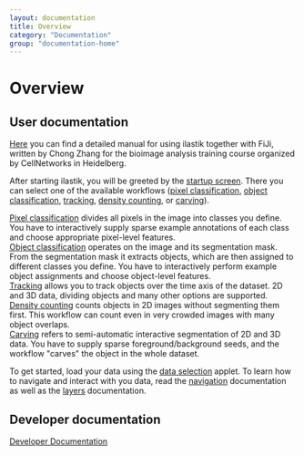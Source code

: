```yaml
---
layout: documentation
title: Overview
category: "Documentation"
group: "documentation-home"
---
```


# Overview

## User documentation
[Here]({{site.baseurl}}/documentation/ilastik_manual.pdf) you can find a detailed manual 
for using ilastik together with FiJi, written by Chong Zhang for the bioimage analysis
training course organized by CellNetworks in Heidelberg. 


After starting ilastik, you will be greeted by the
[startup screen]({{site.baseurl}}/documentation/basics/startup.html).
There you can select one of the available workflows
([pixel classification]({{site.baseurl}}/documentation/pixelclassification/pixelclassification.html),
[object classification]({{site.baseurl}}/documentation/objects/objects.html),
[tracking]({{site.baseurl}}/documentation/tracking/tracking.html),
[density counting]({{site.baseurl}}/documentation/counting/counting.html),
or [carving]({{site.baseurl}}/documentation/carving/carving.html)).

[Pixel classification]({{site.baseurl}}/documentation/pixelclassification/pixelclassification.html) divides all pixels in the image into classes you define. You have to interactively supply sparse example annotations of each class and choose appropriate pixel-level features.  
[Object classification]({{site.baseurl}}/documentation/objects/objects.html) operates on the image and its segmentation mask. From the segmentation mask it extracts objects, which are then assigned to different classes you define. You have to interactively perform example object assignments and choose object-level features.  
[Tracking]({{site.baseurl}}/documentation/tracking/tracking.html) allows you to track objects over the time axis of the dataset. 2D and 3D data, dividing objects and many other options are supported.  
[Density counting]({{site.baseurl}}/documentation/counting/counting.html) counts objects in 2D images without segmenting them first. This workflow can count even in very crowded images with many object overlaps.  
[Carving]({{site.baseurl}}/documentation/carving/carving.html) refers to semi-automatic interactive segmentation of 2D and 3D data. You have to supply sparse foreground/background seeds, and the workflow "carves" the object in the whole dataset.  

To get started, load your data using the
[data selection]({{site.baseurl}}/documentation/basics/dataselection.html)
applet.
To learn how to navigate and interact with you data, read the
[navigation]({{site.baseurl}}/documentation/basics/navigation.html)
documentation as well as the
[layers]({{site.baseurl}}/documentation/basics/layers.html)
documentation.

## Developer documentation
[Developer Documentation]({{site.baseurl}}/development.html)
